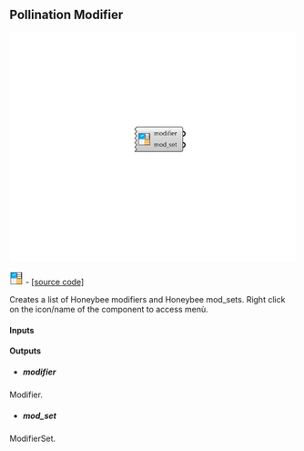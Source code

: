## Pollination Modifier

![](../../images/components/Pollination_Modifier.png)

![](../../images/icons/Pollination_Modifier.png) - [[source code]](https://github.com/ladybug-tools/honeybee-grasshopper-core/blob/master/honeybee_grasshopper_core/src//Pollination%20Modifier.py)


Creates a list of Honeybee modifiers and Honeybee mod_sets. Right click on the icon/name of the component to access menù. 

#### Inputs

#### Outputs
* ##### modifier
Modifier. 
* ##### mod_set
ModifierSet. 